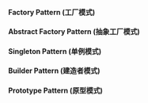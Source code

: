 #### Factory Pattern (工厂模式)

#### Abstract Factory Pattern (抽象工厂模式)

#### Singleton Pattern (单例模式)

#### Builder Pattern (建造者模式)

#### Prototype Pattern (原型模式)
